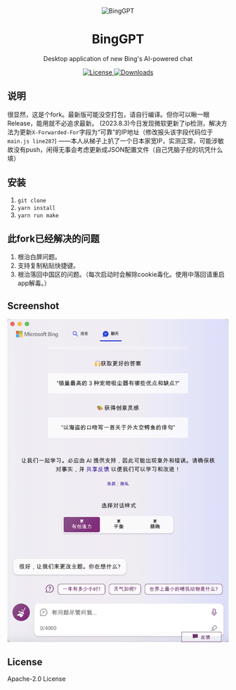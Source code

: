 <p align="center">
  <img width="180" src="./icon.png" alt="BingGPT">
  <h1 align="center">BingGPT</h1>
  <p align="center">Desktop application of new Bing's AI-powered chat</p>
</p>

<p align="center">
  <a href="https://opensource.org/licenses/Apache-2.0">
    <img alt="License" src="https://img.shields.io/badge/license-Apache_2.0-green">
  </a>
  <a href="https://github.com/dice2o/BingGPT/releases">
    <img alt="Downloads" src="https://img.shields.io/github/downloads/dice2o/BingGPT/total?color=blue">
   </a>
</p>

## 说明
很显然，这是个fork。最新版可能没空打包，请自行编译。但你可以瞅一眼Release，能用就不必追求最新。
(2023.8.3)今日发现微软更新了ip检测，解决方法为更新`X-Forwarded-For`字段为“可靠”的IP地址（修改报头该字段代码位于`main.js line287`)
  ——本人从梯子上扒了一个日本家宽IP，实测正常，可能涉敏故没有push，闲得无事会考虑更新成JSON配置文件（自己凭脑子挖的坑凭什么填）

## 安装
1. `git clone`
2. `yarn install`
3. `yarn run make`

## 此fork已经解决的问题
1. 根治白屏问题。
2. 支持复制粘贴快捷键。
3. 根治落回中国区的问题。（每次启动时会解除cookie毒化。使用中落回请重启app解毒。）


## Screenshot

<img width="601" src="./screenshot.png" alt="BingGPT Screenshot">

## License

Apache-2.0 License
